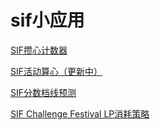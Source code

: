 ﻿# sif小应用

[SIF攒心计数器](https://aruyuna9531.github.io/LoveLiveSIFLovecaCalculator.html)

[SIF活动算心（更新中）](https://aruyuna9531.github.io/heartcounter.html)

[SIF分数档线预测](https://aruyuna9531.github.io/ScoreBorder.html)

[SIF Challenge Festival LP消耗策略](https://aruyuna9531.github.io/ChaFesStrategy.txt)
